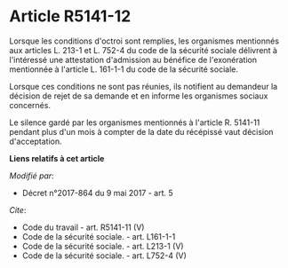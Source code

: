 # Article R5141-12

Lorsque les conditions d'octroi sont remplies, les organismes mentionnés aux articles L. 213-1 et L. 752-4 du code de la
sécurité sociale délivrent à l'intéressé une attestation d'admission au bénéfice de l'exonération mentionnée à l'article L.
161-1-1 du code de la sécurité sociale. 

Lorsque ces conditions ne sont pas réunies, ils notifient au demandeur la décision de rejet de sa demande et en informe les
organismes sociaux concernés. 

Le silence gardé par les organismes mentionnés à l'article R. 5141-11 pendant plus d'un mois à compter de la date du
récépissé vaut décision d'acceptation.

**Liens relatifs à cet article**

_Modifié par_:

  - Décret n°2017-864 du 9 mai 2017 - art. 5

_Cite_:

  - Code du travail - art. R5141-11 (V)
  - Code de la sécurité sociale. - art. L161-1-1
  - Code de la sécurité sociale. - art. L213-1 (V)
  - Code de la sécurité sociale. - art. L752-4 (V)
